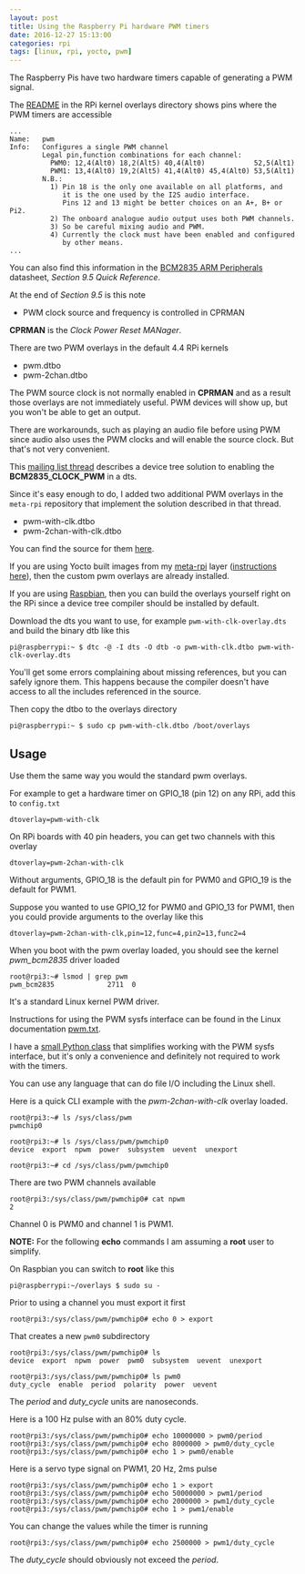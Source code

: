```yaml
---
layout: post
title: Using the Raspberry Pi hardware PWM timers
date: 2016-12-27 15:13:00
categories: rpi
tags: [linux, rpi, yocto, pwm]
---
```


The Raspberry Pis have two hardware timers capable of generating a PWM signal.

The [README][overlays-readme] in the RPi kernel overlays directory shows pins where the PWM timers are accessible

    ...
    Name:   pwm
    Info:   Configures a single PWM channel
            Legal pin,function combinations for each channel:
              PWM0: 12,4(Alt0) 18,2(Alt5) 40,4(Alt0)            52,5(Alt1)
              PWM1: 13,4(Alt0) 19,2(Alt5) 41,4(Alt0) 45,4(Alt0) 53,5(Alt1)
            N.B.:
              1) Pin 18 is the only one available on all platforms, and
                 it is the one used by the I2S audio interface.
                 Pins 12 and 13 might be better choices on an A+, B+ or Pi2.
              2) The onboard analogue audio output uses both PWM channels.
              3) So be careful mixing audio and PWM.
              4) Currently the clock must have been enabled and configured
                 by other means.
    ...


You can also find this information in the [BCM2835 ARM Peripherals][bcm2835-arm-peripherals-datasheet] datasheet, *Section 9.5 Quick Reference*. 

At the end of *Section 9.5* is this note

* PWM clock source and frequency is controlled in CPRMAN

**CPRMAN** is the *Clock Power Reset MANager*.


There are two PWM overlays in the default 4.4 RPi kernels

* pwm.dtbo
* pwm-2chan.dtbo


The PWM source clock is not normally enabled in **CPRMAN** and as a result those overlays are not immediately useful. PWM devices will show up, but you won't be able to get an output.

There are workarounds, such as playing an audio file before using PWM since audio also uses the PWM clocks and will enable the source clock. But that's not very convenient.

This [mailing list thread][enabling-the-pwm-clock-at-boot] describes a device tree solution to enabling the **BCM2835\_CLOCK\_PWM** in a dts.

Since it's easy enough to do, I added two additional PWM overlays in the `meta-rpi` repository that implement the solution described in that thread.

* pwm-with-clk.dtbo
* pwm-2chan-with-clk.dtbo 

You can find the source for them [here][pwm-dts-src].

If you are using Yocto built images from my [meta-rpi][meta-rpi] layer ([instructions here][meta-rpi-instructions]), then the custom pwm overlays are already installed.

If you are using [Raspbian][raspbian], then you can build the overlays yourself right on the RPi since a device tree compiler should be installed by default.

Download the dts you want to use, for example `pwm-with-clk-overlay.dts` and build the binary dtb like this

    pi@raspberrypi:~ $ dtc -@ -I dts -O dtb -o pwm-with-clk.dtbo pwm-with-clk-overlay.dts

You'll get some errors complaining about missing references, but you can safely ignore them. This happens because the compiler doesn't have access to all the includes referenced in the source.

Then copy the dtbo to the overlays directory

    pi@raspberrypi:~ $ sudo cp pwm-with-clk.dtbo /boot/overlays


## Usage

Use them the same way you would the standard pwm overlays.

For example to get a hardware timer on GPIO_18 (pin 12) on any RPi, add this to `config.txt`

    dtoverlay=pwm-with-clk

On RPi boards with 40 pin headers, you can get two channels with this overlay

    dtoverlay=pwm-2chan-with-clk

Without arguments, GPIO\_18 is the default pin for PWM0 and GPIO\_19 is the default for PWM1.

Suppose you wanted to use GPIO\_12 for PWM0 and GPIO\_13 for PWM1, then you could provide arguments to the overlay like this

    dtoverlay=pwm-2chan-with-clk,pin=12,func=4,pin2=13,func2=4

When you boot with the pwm overlay loaded, you should see the kernel *pwm\_bcm2835* driver loaded

    root@rpi3:~# lsmod | grep pwm
    pwm_bcm2835             2711  0

It's a standard Linux kernel PWM driver. 

Instructions for using the PWM sysfs interface can be found in the Linux documentation [pwm.txt][pwm-txt].

I have a [small Python class][pwmpy] that simplifies working with the PWM sysfs interface, but it's only a convenience and definitely not required to work with the timers. 

You can use any language that can do file I/O including the Linux shell.

Here is a quick CLI example with the *pwm-2chan-with-clk* overlay loaded.

    root@rpi3:~# ls /sys/class/pwm
    pwmchip0

    root@rpi3:~# ls /sys/class/pwm/pwmchip0
    device  export  npwm  power  subsystem  uevent  unexport

    root@rpi3:~# cd /sys/class/pwm/pwmchip0

There are two PWM channels available

    root@rpi3:/sys/class/pwm/pwmchip0# cat npwm
    2

Channel 0 is PWM0 and channel 1 is PWM1.

**NOTE:** For the following **echo** commands I am assuming a **root** user to simplify.

On Raspbian you can switch to **root** like this

    pi@raspberrypi:~/overlays $ sudo su -


Prior to using a channel you must export it first

    root@rpi3:/sys/class/pwm/pwmchip0# echo 0 > export

That creates a new `pwm0` subdirectory

    root@rpi3:/sys/class/pwm/pwmchip0# ls
    device  export  npwm  power  pwm0  subsystem  uevent  unexport    

    root@rpi3:/sys/class/pwm/pwmchip0# ls pwm0
    duty_cycle  enable  period  polarity  power  uevent

The *period* and *duty_cycle* units are nanoseconds.

Here is a 100 Hz pulse with an 80% duty cycle.

    root@rpi3:/sys/class/pwm/pwmchip0# echo 10000000 > pwm0/period
    root@rpi3:/sys/class/pwm/pwmchip0# echo 8000000 > pwm0/duty_cycle
    root@rpi3:/sys/class/pwm/pwmchip0# echo 1 > pwm0/enable

Here is a servo type signal on PWM1, 20 Hz, 2ms pulse

    root@rpi3:/sys/class/pwm/pwmchip0# echo 1 > export
    root@rpi3:/sys/class/pwm/pwmchip0# echo 50000000 > pwm1/period
    root@rpi3:/sys/class/pwm/pwmchip0# echo 2000000 > pwm1/duty_cycle
    root@rpi3:/sys/class/pwm/pwmchip0# echo 1 > pwm1/enable

You can change the values while the timer is running

    root@rpi3:/sys/class/pwm/pwmchip0# echo 2500000 > pwm1/duty_cycle

The *duty_cycle* should obviously not exceed the *period*.


[overlays-readme]: https://github.com/raspberrypi/linux/blob/rpi-4.4.y/arch/arm/boot/dts/overlays/README
[bcm2835-arm-peripherals-datasheet]: https://www.raspberrypi.org/wp-content/uploads/2012/02/BCM2835-ARM-Peripherals.pdf
[enabling-the-pwm-clock-at-boot]: https://github.com/raspberrypi/linux/issues/1533
[pwm-dts-src]: https://github.com/jumpnow/meta-rpi/tree/krogoth/recipes-kernel/linux/linux-raspberrypi-4.4/dts
[pwm-txt]: https://www.kernel.org/doc/Documentation/pwm.txt
[meta-rpi]: https://github.com/jumpnow/meta-rpi/
[meta-rpi-instructions]: http://www.jumpnowtek.com/rpi/Raspberry-Pi-Systems-with-Yocto.html
[raspbian]: https://www.raspberrypi.org/downloads/raspbian/
[pwmpy]: https://github.com/scottellis/pwmpy